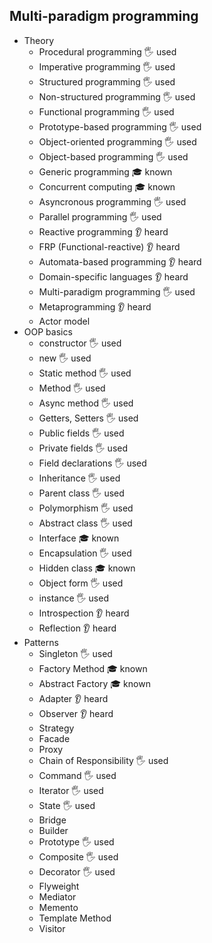 ## Multi-paradigm programming

- Theory
  - Procedural programming 🖐️ used
  - Imperative programming 🖐️ used
  - Structured programming  🖐️ used
  - Non-structured programming  🖐️ used
  - Functional programming  🖐️ used
  - Prototype-based programming  🖐️ used
  - Object-oriented programming  🖐️ used
  - Object-based programming  🖐️ used
  - Generic programming 🎓 known
  - Concurrent computing 🎓 known
  - Asyncronous programming 🖐️ used
  - Parallel programming 🖐️ used
  - Reactive programming 👂 heard
  - FRP (Functional-reactive) 👂 heard
  - Automata-based programming 👂 heard
  - Domain-specific languages 👂 heard
  - Multi-paradigm programming 🖐️ used
  - Metaprogramming 👂 heard
  - Actor model
- OOP basics
  - constructor 🖐️ used
  - new 🖐️ used
  - Static method 🖐️ used
  - Method 🖐️ used
  - Async method 🖐️ used
  - Getters, Setters 🖐️ used
  - Public fields 🖐️ used
  - Private fields 🖐️ used
  - Field declarations 🖐️ used
  - Inheritance 🖐️ used
  - Parent class 🖐️ used
  - Polymorphism 🖐️ used
  - Abstract class 🖐️ used
  - Interface 🎓 known
  - Encapsulation 🖐️ used
  - Hidden class 🎓 known
  - Object form 🖐️ used
  - instance 🖐️ used
  - Introspection 👂 heard
  - Reflection 👂 heard
- Patterns
  - Singleton 🖐️ used
  - Factory Method 🎓 known
  - Abstract Factory 🎓 known
  - Adapter 👂 heard
  - Observer 👂 heard
  - Strategy
  - Facade
  - Proxy 
  - Chain of Responsibility 🖐️ used
  - Command 🖐️ used
  - Iterator 🖐️ used
  - State 🖐️ used
  - Bridge 
  - Builder 
  - Prototype 🖐️ used
  - Composite 🖐️ used
  - Decorator 🖐️ used
  - Flyweight
  - Mediator
  - Memento
  - Template Method
  - Visitor
